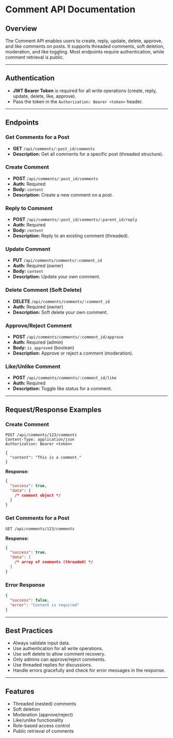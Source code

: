 # Comment API Documentation

## Overview

The Comment API enables users to create, reply, update, delete, approve, and like comments on posts. It supports threaded comments, soft deletion, moderation, and like toggling. Most endpoints require authentication, while comment retrieval is public.

---

## Authentication

- **JWT Bearer Token** is required for all write operations (create, reply, update, delete, like, approve).
- Pass the token in the `Authorization: Bearer <token>` header.

---

## Endpoints

### Get Comments for a Post

- **GET** `/api/comments/:post_id/comments`
- **Description:** Get all comments for a specific post (threaded structure).

### Create Comment

- **POST** `/api/comments/:post_id/comments`
- **Auth:** Required
- **Body:** `content`
- **Description:** Create a new comment on a post.

### Reply to Comment

- **POST** `/api/comments/:post_id/comments/:parent_id/reply`
- **Auth:** Required
- **Body:** `content`
- **Description:** Reply to an existing comment (threaded).

### Update Comment

- **PUT** `/api/comments/comments/:comment_id`
- **Auth:** Required (owner)
- **Body:** `content`
- **Description:** Update your own comment.

### Delete Comment (Soft Delete)

- **DELETE** `/api/comments/comments/:comment_id`
- **Auth:** Required (owner)
- **Description:** Soft delete your own comment.

### Approve/Reject Comment

- **POST** `/api/comments/comments/:comment_id/approve`
- **Auth:** Required (admin)
- **Body:** `is_approved` (boolean)
- **Description:** Approve or reject a comment (moderation).

### Like/Unlike Comment

- **POST** `/api/comments/comments/:comment_id/like`
- **Auth:** Required
- **Description:** Toggle like status for a comment.

---

## Request/Response Examples

### Create Comment

```http
POST /api/comments/123/comments
Content-Type: application/json
Authorization: Bearer <token>

{
  "content": "This is a comment."
}
```

**Response:**

```json
{
  "success": true,
  "data": {
    /* comment object */
  }
}
```

### Get Comments for a Post

```http
GET /api/comments/123/comments
```

**Response:**

```json
{
  "success": true,
  "data": [
    /* array of comments (threaded) */
  ]
}
```

### Error Response

```json
{
  "success": false,
  "error": "Content is required"
}
```

---

## Best Practices

- Always validate input data.
- Use authentication for all write operations.
- Use soft delete to allow comment recovery.
- Only admins can approve/reject comments.
- Use threaded replies for discussions.
- Handle errors gracefully and check for error messages in the response.

---

## Features

- Threaded (nested) comments
- Soft deletion
- Moderation (approve/reject)
- Like/unlike functionality
- Role-based access control
- Public retrieval of comments
